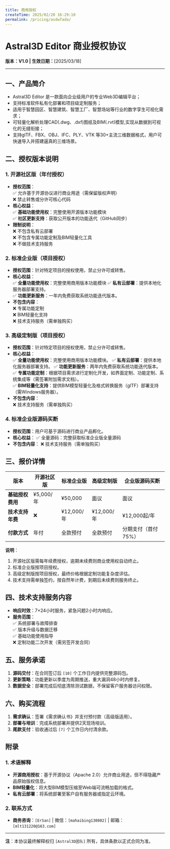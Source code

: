 ```yaml
---
title: 商用授权
createTime: 2025/02/20 16:29:10
permalink: /pricing/asdwfada/
---
```


# Astral3D Editor 商业授权协议  
**版本：V1.0 | 生效日期：**[2025/03/18]  

---

## 一、产品简介  
 - Astral3D Editor 是一款面向企业级用户的专业Web3D编辑平台；
 - 支持标准软件私有化部署和项目级定制服务；
 - 适用于智慧园区、智慧建筑、智慧工厂、智慧场站等行业的数字孪生可视化需求；
 - 可轻量化解析处理CAD(.dwg、.dxf)图纸及BIM(.rvt)模型,实现从数据到可视化的无缝衔接；
 - 支持glTF、FBX、OBJ、IFC、PLY、VTK 等30+主流三维数据格式，用户可快速导入并搭建逼真的三维场景。

## 二、授权版本说明

### 1. 开源社区版（年付授权）
- **授权范围**：  
  ✅ 允许基于开源协议进行商业用途（需保留版权声明）  
  ❌ 禁止转售或分许可核心代码  
- **核心权益**：  
  ✅ **基础功能使用权**：完整使用开源版本功能模块  
  ✅ **社区更新支持**：获取公开版本的功能迭代（GitHub同步）  
- **限制说明**：  
  ❌ 不包含私有云部署  
  ❌ 不包含专属功能定制及BIM轻量化工具  
  ❌ 不做技术支持服务  

### 2. 标准企业版（项目授权） 
- **授权范围**：针对特定项目的授权使用，禁止分许可或转售。  
- **核心权益**：  
  ✅ **全量功能使用权**：完整使用商用版本功能模块
  ✅ **私有云部署**：提供本地化服务器部署支持。  
  ✅ **功能更新服务**：一年内免费获取系统功能迭代版本。  
- **不包含内容**：  
  ❌ 专属功能定制  
  ❌ BIM轻量化支持  
  ❌ 技术支持服务（需单独购买）  

### 3. 高级定制版（项目授权）  
- **授权范围**：针对特定项目的授权使用，禁止分许可或转售。  
- **核心权益**：  
  ✅ **全量功能使用权**：完整使用商用版本功能模块。
  ✅ **私有云部署**：提供本地化服务器部署支持。 
  ✅ **功能更新服务**：两年内免费获取系统功能迭代版本。  
  ✅ **专属功能定制**：根据项目需求进行定制化开发，如界面定制、功能定制、系统集成等（需签署附加需求文档）。  
  ✅ **BIM轻量化支持**：提供BIM模型轻量化及格式转换服务（glTF）部署支持（需Windows服务器）。  
- **不包含内容**：  
  ❌ 技术支持服务（需单独购买）  

### 4. 标准企业版源码买断 
- **授权范围**：用户可基于源码进行商业产品孵化。
- **核心权益**： 
  ✅ 全量源码：完整获取标准企业版全量源码
- **不包含内容**： 
  ❌ 技术支持服务（需单独购买）


## 三、报价详情  

| 版本             | 开源社区版       |标准企业版       | 高级定制版         |  企业版源码买断    |
|------------------|------------------|------------------|--------------------|--------------------| 
| **基础授权费用** |  ¥5,000/年        |¥50,000         | 面议        |  面议        |
| **技术支持年费** | ❌       |¥12,000/年       | ¥12,000/年         |  ¥12,000起/年         |  
| **付款方式**     | 年付             |全款预付         | 全款预付| 分期支付（首付75%）| 

**说明**：
1. 开源社区版需每年续费授权，逾期未续费则商业使用权自动终止。
2. 标准企业版按项目授权。
2. 高级定制版按项目授权，最终价格根据定制功能复杂度评估。  
3. 技术支持需单独签约，按自然年计费，到期后未续费则服务终止。  


## 四、技术支持服务内容  
- **响应时效**：7×24小时服务，紧急问题2小时内响应。  
- **服务范围**：  
  ✅ 系统部署与故障排查  
  ✅ 版本升级与数据迁移  
  ✅ 基础功能使用指导  
  ❌ 定制功能二次开发（需另签开发合同）  

## 五、服务承诺  
1. **源码交付**：在合同签订后 `[10]` 个工作日内提供完整源码包。  
2. **更新策略**：功能更新以季度为周期推送，重大漏洞48小时内修复。  
3. **数据安全**：部署完成后彻底清除测试数据，不保留客户服务器访问权限。  

## 六、购买流程  
1. **需求确认**：签署《需求确认书》并支付预付款（高级版适用）。  
2. **部署与培训**：完成系统部署并提供2天现场培训。  
3. **尾款支付**：验收通过后 `[7]` 个工作日内付清余款。  

## 附录  

### 1. 术语解释  
- **开源商用授权**：基于开源协议（Apache 2.0）允许商业用途，但不得隐藏产品原始版权信息。
- **BIM轻量化**：将大型BIM模型压缩至Web端可流畅加载的格式。  
- **私有云部署**：将系统部署至客户自有服务器或指定云环境。  

### 2. 联系方式  
- **商务咨询**：`[ErSan]` | 微信：`[mahaibing130802]` | 邮箱：`[mlt131220@163.com]`  
<!-- - **技术支持**：service@astralweb3d.com | 工单系统：`[链接]`   -->

---

**注**：本协议最终解释权归 `[Astral3D团队]` 所有，具体条款以正式合同为准。    